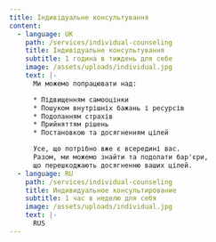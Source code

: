 ```yaml
---
title: Індивідуальне консультування
content:
  - language: UK
    path: /services/individual-counseling
    title: Індивідуальне консультування
    subtitle: 1 година в тиждень для себе
    image: /assets/uploads/individual.jpg
    text: |-
      Ми можемо попрацювати над:

      * Підвищенням самооцінки
      * Пошуком внутрішніх бажань і ресурсів
      * Подоланням страхів
      * Прийняттям рішень​
      * Постановкою та досягненням цілей

      Усе, що потрібно вже є всередині вас.
      Разом, ми можемо знайти та подолати бар'єри,
      що перешкоджають досягненню ваших цілей.
  - language: RU
    path: /services/individual-counseling
    title: Индивидуальное консультирование
    subtitle: 1 час в неделю для себя
    image: /assets/uploads/individual.jpg
    text: |-
      RUS
---
```

